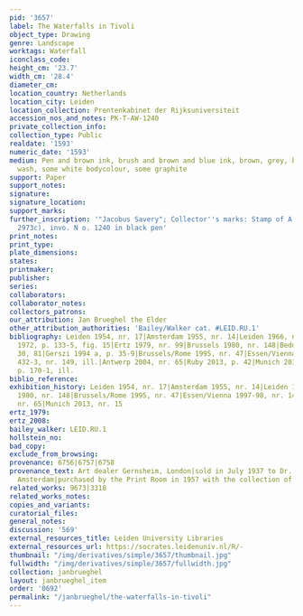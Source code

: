 ```yaml
---
pid: '3657'
label: The Waterfalls in Tivoli
object_type: Drawing
genre: Landscape
worktags: Waterfall
iconclass_code:
height_cm: '23.7'
width_cm: '28.4'
diameter_cm:
location_country: Netherlands
location_city: Leiden
location_collection: Prentenkabinet der Rijksuniversiteit
accession_nos_and_notes: PK-T-AW-1240
private_collection_info:
collection_type: Public
realdate: '1593'
numeric_date: '1593'
medium: Pen and brown ink, brush and brown and blue ink, brown, grey, blue and green
  wash, some white bodycolour, some graphite
support: Paper
support_notes:
signature:
signature_location:
support_marks:
further_inscription: '"Jacobus Savery"; Collector''s marks: Stamp of A. Welcker (L.
  2973c), invo. N o. 1240 in black pen'
print_notes:
print_type:
plate_dimensions:
states:
printmaker:
publisher:
series:
collaborators:
collaborator_notes:
collectors_patrons:
our_attribution: Jan Brueghel the Elder
other_attribution_authorities: 'Bailey/Walker cat. #LEID.RU.1'
bibliography: Leiden 1954, nr. 17|Amsterdam 1955, nr. 14|Leiden 1966, nr. 27|Winner
  1972, p. 133-5, fig. 15|Ertz 1979, nr. 99|Brussels 1980, nr. 148|Bedoni 1983, p.
  30, 81|Gerszi 1994 a, p. 35-9|Brussels/Rome 1995, nr. 47|Essen/Vienna 1997-98, p.
  432-3, nr. 149, ill.|Antwerp 2004, nr. 65|Ruby 2013, p. 42|Munich 2013, nr. 15,
  p. 170-1, ill.
biblio_reference:
exhibition_history: Leiden 1954, nr. 17|Amsterdam 1955, nr. 14|Leiden 1966, nr. 27|Brussels
  1980, nr. 148|Brussels/Rome 1995, nr. 47|Essen/Vienna 1997-98, nr. 149|Antwerp 2004,
  nr. 65|Munich 2013, nr. 15
ertz_1979:
ertz_2008:
bailey_walker: LEID.RU.1
hollstein_no:
bad_copy:
exclude_from_browsing:
provenance: 6756|6757|6758
provenance_text: Art dealer Gernsheim, London|sold in July 1937 to Dr. A. Welcker,
  Amsterdam|purchased by the Print Room in 1957 with the collection of Dr. A. Welcker
related_works: 9673|3318
related_works_notes:
copies_and_variants:
curatorial_files:
general_notes:
discussion: '569'
external_resources_title: Leiden University Libraries
external_resources_url: https://socrates.leidenuniv.nl/R/-
thumbnail: "/img/derivatives/simple/3657/thumbnail.jpg"
fullwidth: "/img/derivatives/simple/3657/fullwidth.jpg"
collection: janbrueghel
layout: janbrueghel_item
order: '0692'
permalink: "/janbrueghel/the-waterfalls-in-tivoli"
---
```

